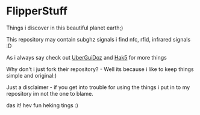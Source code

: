 # FlipperStuff
Things i discover in this beautiful planet earth;)

This repository may contain subghz signals i find nfc, rfid, infrared signals :D

As i always say check out [UberGuiDoz](https://github.com/UberGuidoZ/) and [Hak5](https://github.com/hak5/) for more things

Why don't i just fork their repository? - Well its because i like to keep things simple and original:)

Just a disclaimer - if you get into trouble for using the things i put in to my repository im not the one to blame.

das it! hev fun heking tings :)
